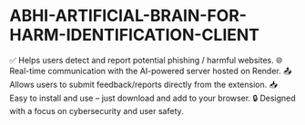 # ABHI-ARTIFICIAL-BRAIN-FOR-HARM-IDENTIFICATION-CLIENT
✅ Helps users detect and report potential phishing / harmful websites.  🌐 Real-time communication with the AI-powered server hosted on Render.  📤 Allows users to submit feedback/reports directly from the extension.  📥 Easy to install and use – just download and add to your browser.  🔒 Designed with a focus on cybersecurity and user safety.

